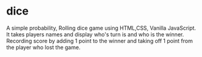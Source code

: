# dice
A simple probability, Rolling dice game using HTML,CSS, Vanilla JavaScript.
It takes players names and display who's turn is and who is the winner.
Recording score by adding 1 point to the winner and taking off 1 point from the player who lost the game.  
